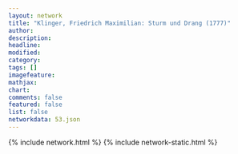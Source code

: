 ```yaml
---
layout: network
title: "Klinger, Friedrich Maximilian: Sturm und Drang (1777)"
author:
description:
headline:
modified:
category:
tags: []
imagefeature: 
mathjax: 
chart: 
comments: false
featured: false
list: false
networkdata: 53.json
---
```

{% include network.html %}
{% include network-static.html %}
